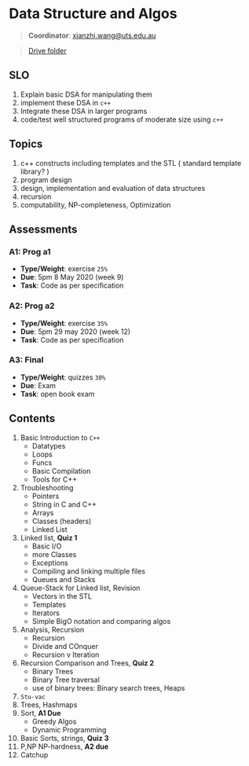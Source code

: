 # Data Structure and Algos

> **Coordinator**: xianzhi.wang@uts.edu.au

> [Drive folder](https://drive.google.com/open?id=1qM6ryv34shUkA5qjEXayuJpZAnoCWNOP)

## SLO

1. Explain basic DSA for manipulating them
2. implement these DSA in `c++`
3. Integrate these DSA in larger programs
4. code/test well structured programs of moderate size using `c++`

## Topics

1. c++ constructs including templates and the STL ( standard template library? )
2. program design
3. design, implementation and evaluation of data structures
4. recursion
5. computability, NP-completeness, Optimization

## Assessments

### **A1**: Prog a1

- **Type/Weight**: exercise `25%`
- **Due**: 5pm 8 May 2020 (week 9)
- **Task**: Code as per specification

### **A2**: Prog a2

- **Type/Weight**: exercise `35%`
- **Due**: 5pm 29 may 2020 (week 12)
- **Task**: Code as per specification

### **A3**: Final

- **Type/Weight**: quizzes `30%` 
- **Due**: Exam
- **Task**: open book exam

## Contents


1. Basic Introduction to `C++`
   - Datatypes
   - Loops
   - Funcs
   - Basic Compilation
   - Tools for C++
2. Troubleshooting
   - Pointers
   - String in C and C++
   - Arrays
   - Classes (headers)
   - Linked List
3. Linked list, **Quiz 1**
   - Basic I/O
   - more Classes
   - Exceptions
   - Compiling and linking multiple files
   - Queues and Stacks
4. Queue-Stack for Linked list, Revision
   - Vectors in the STL
   - Templates
   - Iterators
   - Simple BigO notation and comparing algos
5. Analysis, Recursion
   - Recursion
   - Divide and COnquer
   - Recursion v Iteration
6. Recursion Comparison and Trees, **Quiz 2**
   - Binary Trees
   - Binary Tree traversal
   - use of binary trees: Binary search trees, Heaps
7. `Stu-vac`
8. Trees, Hashmaps
9.  Sort, **A1 Due**
    - Greedy Algos
    - Dynamic Programming
10. Basic Sorts, strings, **Quiz 3**
11. P,NP NP-hardness, **A2 due**
12. Catchup
